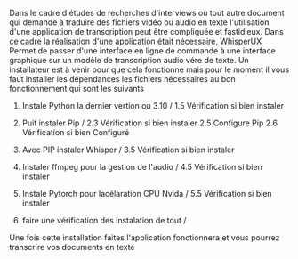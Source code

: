 Dans le cadre d'études de recherches d'interviews ou tout autre document qui demande à traduire des fichiers vidéo ou audio en texte l'utilisation d'une application de transcription peut être compliquée et fastidieux.
Dans ce cadre la réalisation d'une application était nécessaire, WhisperUX Permet de passer d'une interface en ligne de commande à une interface graphique sur un modèle de transcription audio vére de texte.
Un installateur est à venir pour que cela fonctionne mais pour le moment il vous faut installer les dépendances les fichiers nécessaires au bon fonctionnement qui sont les suivants 

1. Instale Python la dernier vertion ou 3.10 /
	1.5 Vérification si bien instaler

2. Puit instaler Pip /
	2.3 Vérification si bien instaler
		2.5 Configure Pip
			2.6 Vérification si bien Configuré

3. Avec PIP instaler Whisper /
	3.5 Vérification si bien instaler

4. Instaler ffmpeg pour la gestion de l'audio /
	4.5 Vérification si bien instaler

5. Instale Pytorch pour lacélaration CPU Nvida /
	5.5 Vérification si bien instaler

6. faire une vérification des instalation de tout /

Une fois cette installation faites l'application fonctionnera et vous pourrez transcrire vos documents en texte
